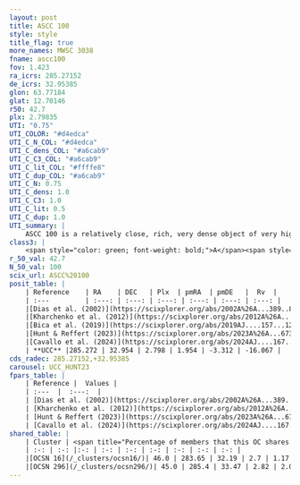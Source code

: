 ```yaml
---
layout: post
title: ASCC 100
style: style
title_flag: true
more_names: MWSC 3038
fname: ascc100
fov: 1.423
ra_icrs: 285.27152
de_icrs: 32.95385
glon: 63.77184
glat: 12.70146
r50: 42.7
plx: 2.79835
UTI: "0.75"
UTI_COLOR: "#d4edca"
UTI_C_N_COL: "#d4edca"
UTI_C_dens_COL: "#a6cab9"
UTI_C_C3_COL: "#a6cab9"
UTI_C_lit_COL: "#ffffe8"
UTI_C_dup_COL: "#a6cab9"
UTI_C_N: 0.75
UTI_C_dens: 1.0
UTI_C_C3: 1.0
UTI_C_lit: 0.5
UTI_C_dup: 1.0
UTI_summary: |
    ASCC 100 is a relatively close, rich, very dense object of very high C3 quality. It is moderately studied in the literature. This object shares a moderate percentage of members with 2 later reported entries.
class3: |
    <span style="color: green; font-weight: bold;">A</span><span style="color: green; font-weight: bold;">A</span>
r_50_val: 42.7
N_50_val: 100
scix_url: ASCC%20100
posit_table: |
    | Reference    | RA    | DEC   | Plx  | pmRA  | pmDE   |  Rv  |
    | :---         | :---: | :---: | :---: | :---: | :---: | :---: |
    |[Dias et al. (2002)](https://scixplorer.org/abs/2002A%26A...389..871D) | 285.404 | 33.57 | -- | 2.29 | -1.51 | -25.96 |
    |[Kharchenko et al. (2012)](https://scixplorer.org/abs/2012A%26A...543A.156K) | 285.405 | 33.575 | -- | 2.2 | -2.0 | -- |
    |[Bica et al. (2019)](https://scixplorer.org/abs/2019AJ....157...12B) | 285.409 | 33.571 | -- | -- | -- | -- |
    |[Hunt & Reffert (2023)](https://scixplorer.org/abs/2023A%26A...673A.114H) | 285.403 | 33.601 | 2.751 | 1.732 | -3.451 | -13.846 |
    |[Cavallo et al. (2024)](https://scixplorer.org/abs/2024AJ....167...12C) | 284.63 | 32.437 | 2.749 | -- | -- | -- |
    | **UCC** |285.272 | 32.954 | 2.798 | 1.954 | -3.312 | -16.067 | 
cds_radec: 285.27152,+32.95385
carousel: UCC_HUNT23
fpars_table: |
    | Reference |  Values |
    | :---  |  :---:  |
    | [Dias et al. (2002)](https://scixplorer.org/abs/2002A%26A...389..871D) | `E(B-V)=0.02, Dist=350.0, Age=8.01` |
    | [Kharchenko et al. (2012)](https://scixplorer.org/abs/2012A%26A...543A.156K) | `e_bv=0.021, distance=350, log_age=7.95` |
    | [Hunt & Reffert (2023)](https://scixplorer.org/abs/2023A%26A...673A.114H) | `AV50=0.229, diffAV50=0.658, MOD50=7.742, logAge50=7.812` |
    | [Cavallo et al. (2024)](https://scixplorer.org/abs/2024AJ....167...12C) | `AV50=0.46, dMod50=7.86, logAge50=7.21, [Fe/H]50=0.06` |
shared_table: |
    | Cluster | <span title="Percentage of members that this OC shares with the ones listed">%</span>   | RA   | DEC   | Plx   | pmRA  | pmDE  | Rv | UTI |
    | :-: | :-: |:-: | :-: | :-: | :-: | :-: | :-: | :-: |
    |[OCSN 16](/_clusters/ocsn16/)| 46.0 | 283.65 | 32.19 | 2.7 | 1.17 | -3.57 | -15.94 |0.45 |
    |[OCSN 296](/_clusters/ocsn296/)| 45.0 | 285.4 | 33.47 | 2.82 | 2.08 | -3.24 | -16.23 |0.02 |
---
```

